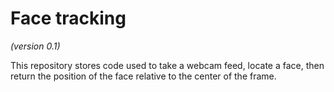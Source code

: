 # Face tracking
_(version 0.1)_

This repository stores code used to take a webcam feed, locate a face, then return the position of the face relative to the center of the frame.
